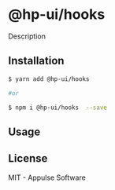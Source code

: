 # @hp-ui/hooks

Description

## Installation

```sh
$ yarn add @hp-ui/hooks

#or

$ npm i @hp-ui/hooks  --save
```

## Usage

## License

MIT - Appulse Software
